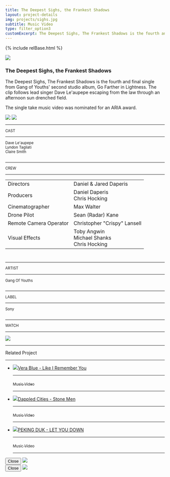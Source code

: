 ```yaml
---
title: The Deepest Sighs, the Frankest Shadows
layout: project-details
img: projects/sighs.jpg
subtitle: Music Video
type: filter_option3
customExcerpt: The Deepest Sighs, The Frankest Shadows is the fourth and final single from Gang of Youths&#39; second studio album, Go Farther in Lightness. The clip follows lead singer Dave Le'aupepe escaping from the law through an afternoon sun drenched field.
---
```


{% include relBase.html %}

 <div id="heroImage">
        <img src="{{ relBase }}img/gallery/sighs1.jpg"></div>
 <section id="details">
    <article><span id="main-detail">
      <h1>The Deepest Sighs, the Frankest Shadows</h1><p>The Deepest Sighs, The Frankest Shadows is the fourth and final single from Gang of Youths&#39; second studio album, Go Farther in Lightness. The clip follows lead singer Dave Le&#39;aupepe escaping from the law through an afternoon sun drenched field.</p>
        <p>The single take music video was nominated for an ARIA award. </p>

<div id="gallery">
        <img src="{{ relBase }}img/gallery/sighs2.jpg" id="img2" data-hystmodal="#myModal2">
        <img src="{{ relBase }}img/gallery/sighs3.jpg" id="img3" data-hystmodal="#myModal3">
      </div>
        </span>
      <sub>
        <hr>CAST
        <hr>Dave Le&#39;aupepe<br>
        Lyndon Tagliati<br>
        Claire Smith<br>
        <br>
        <hr>CREW
        <hr><table><tr><td>
        Directors</td><td>Daniel & Jared Daperis</td></tr><tr><td>
Producers</td><td>Daniel Daperis <br>Chris Hocking</td></tr><tr><td>
Cinematographer</td><td>Max Walter</td></tr><tr><td>
Drone Pilot</td><td>Sean (Radar) Kane</td></tr><tr><td>
Remote Camera Operator</td><td> Christopher &quot;Crispy&quot; Lansell</td></tr><tr><td>
Visual Effects</td><td>Toby Angwin<br>Michael Shanks <br>Chris Hocking</td></tr></table><br>
        <hr>ARTIST
        <hr>
        Gang Of Youths<br>
        <br>
        <hr>LABEL
        <hr>
        Sony<br><br>
        <hr>WATCH
        <hr>
        <a href="https://www.youtube.com/watch?v=9URhKk22xbM" target="_blank"><img src="{{ relBase }}img/social/youtube.svg" class="youtube"></a>
      </sub>
    </article>
    <div id="related">
      <hr>
      Related Project
      <hr>
      <ul>
        <li><a href="../vera-blue-like-i-remember-you/"><img src="{{ relBase }}img/projects/liry.jpg">Vera Blue - Like I Remember You
          <hr><sub>Music Video</sub>
          <hr></a>
        </li>
        <li><a href="../dappled-cities-stone-men/"><img src="{{ relBase }}img/projects/stonemen.jpg">Dappled Cities - Stone Men
          <hr><sub>Music Video</sub>
          <hr></a>
        </li>
        <li><a href="../peking-duk-let-you-down/"><img src="{{ relBase }}img/projects/letyoudown.jpg">PEKING DUK - LET YOU DOWN
          <hr><sub>Music Video</sub>
          <hr></a>
        </li>
      </ul>
    </div>
  </section>

<div class="hystmodal" id="myModal2" aria-hidden="true">
    <div class="hystmodal__wrap">
        <div class="hystmodal__window" role="dialog" aria-modal="true">
            <button data-hystclose class="hystmodal__close">Close</button>
            <!-- You modal HTML markup -->
        <img src="{{ relBase }}img/gallery/sighs2.jpg" id="img2">
        </div>
    </div>
</div>

<div class="hystmodal" id="myModal3" aria-hidden="true">
    <div class="hystmodal__wrap">
        <div class="hystmodal__window" role="dialog" aria-modal="true">
            <button data-hystclose class="hystmodal__close">Close</button>
            <!-- You modal HTML markup -->
        <img src="{{ relBase }}img/gallery/sighs3.jpg" id="img3">
        </div>
    </div>
</div>
  <div id="gradient"></div>
